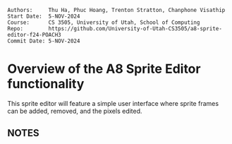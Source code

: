 ```
Authors:     Thu Ha, Phuc Hoang, Trenton Stratton, Chanphone Visathip
Start Date:  5-NOV-2024
Course:      CS 3505, University of Utah, School of Computing
Repo:        https://github.com/University-of-Utah-CS3505/a8-sprite-editor-f24-POACH3
Commit Date: 5-NOV-2024
```

# Overview of the A8 Sprite Editor functionality
This sprite editor will feature a simple user interface where sprite frames can be added, removed, and the pixels edited.

## NOTES
